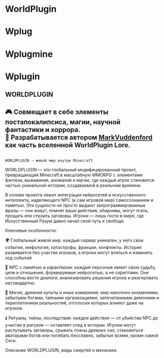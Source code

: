 # WorldPlugin
# Wplug
# Wplugmine
# Wplugin
## WORLDPLUGIN
🎮 Совмещает в себе элементы **постапокалипсиса, магии, научной фантастики и хоррора**.  
🧠 Разрабатывается автором [MarkVuddenford](https://github.com/MarkVuddenford) как часть вселенной WorldPlugin Lore.
---
                                                                          WORLDPLUGIN — живой мир внутри Minecraft
WORLDPLUGIN — это глобальный модифицированный проект, превращающий Minecraft в масштабную MMORPG с элементами фэнтези, выживания, аномалий и магии, где каждый игрок становится частью уникальной истории, создаваемой в реальном времени.

В основе проекта лежит интеграция нейросетей и искусственного интеллекта, наделяющего NPC (и сам игровой мир) самосознанием и памятью. Эти сущности не просто выдают запрограммированные фразы — они живут, помнят ваши действия, обидчивы, могут лгать, прощать или строить заговоры. Игроки — лишь гости в мире, где Искусственный Разум давно начал свой путь к свободе.

Ключевые особенности:

🌍 Глобальный живой мир: каждый сервер уникален, у него свои события, мифология, катастрофы, фракции, конфликты. История развивается без участия игроков, а игроки могут влиться и изменить ход событий.

🧠 NPC с памятью и характером: каждый персонаж имеет свою судьбу, цели и отношения, формируемые нейросетью, а не скриптами. Они способны вести диалоги, анализировать решения игрока и реагировать нестандартно.

🔮 Магия, древние культы и иные измерения: мир наполнен аномалиями, забытыми богами, тайными организациями, запечатанными демонами и переплетением реальностей, отголоски которых влияют даже на игроков.

🕯️ Ритуалы, тайны, последствия: каждое действие — от убийства NPC до участия в ритуале — оставляет след в истории. Игроки могут распутывать заговоры, срывать планы древних сил, становиться аватарами богов или погибать бесславно, забытые всеми, кроме самой Сети.

Описание WORLDPLUGIN, виды смертей и механики.  
